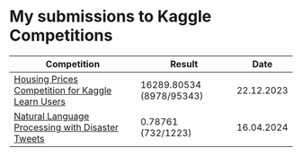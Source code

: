 # My submissions to Kaggle Competitions

| Competition | Result | Date |
| --- | --- | --- |
| [Housing Prices Competition for Kaggle Learn Users](exercise-machine-learning-competitions.ipynb) | 16289.80534 (8978/95343) | 22.12.2023 |
| [Natural Language Processing with Disaster Tweets](npl-disaster-tweets.ipynb) | 0.78761 (732/1223) | 16.04.2024 |
